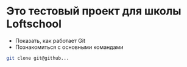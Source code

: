 # Это тестовый проект для школы Loftschool
+ Показать, как работает Git
+ Познакомиться с основными командами
```bash
git clone git@github...
```
